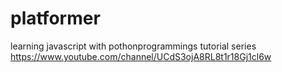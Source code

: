 # platformer

learning javascript with pothonprogrammings tutorial series https://www.youtube.com/channel/UCdS3ojA8RL8t1r18Gj1cl6w